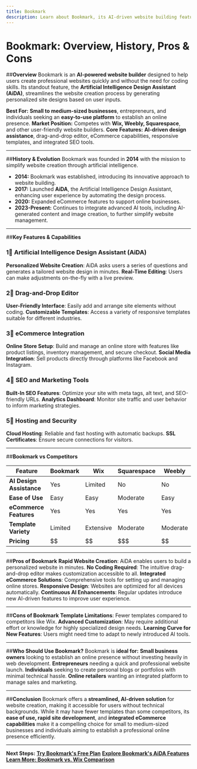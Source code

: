```yaml
---
title: Bookmark
description: Learn about Bookmark, its AI-driven website building features, history, and how it compares to other website builders.
---
```


# **Bookmark: Overview, History, Pros & Cons**

##**Overview**
Bookmark is an **AI-powered website builder** designed to help users create professional websites quickly and without the need for coding skills. Its standout feature, the **Artificial Intelligence Design Assistant (AiDA)**, streamlines the website creation process by generating personalized site designs based on user inputs.

 **Best For:** **Small to medium-sized businesses**, entrepreneurs, and individuals seeking an **easy-to-use platform** to establish an online presence.
 **Market Position:** Competes with **Wix, Weebly, Squarespace**, and other user-friendly website builders.
 **Core Features:** **AI-driven design assistance**, drag-and-drop editor, eCommerce capabilities, responsive templates, and integrated SEO tools.

---

##**History & Evolution**
Bookmark was founded in **2014** with the mission to simplify website creation through artificial intelligence.

- **2014:** Bookmark was established, introducing its innovative approach to website building.
- **2017:** Launched **AiDA**, the Artificial Intelligence Design Assistant, enhancing user experience by automating the design process.
- **2020:** Expanded eCommerce features to support online businesses.
- **2023-Present:** Continues to integrate advanced AI tools, including AI-generated content and image creation, to further simplify website management.

---

##**Key Features & Capabilities**

### **1⃣ Artificial Intelligence Design Assistant (AiDA)**
 **Personalized Website Creation**: AiDA asks users a series of questions and generates a tailored website design in minutes.
 **Real-Time Editing**: Users can make adjustments on-the-fly with a live preview.

### **2⃣ Drag-and-Drop Editor**
 **User-Friendly Interface**: Easily add and arrange site elements without coding.
 **Customizable Templates**: Access a variety of responsive templates suitable for different industries.

### **3⃣ eCommerce Integration**
 **Online Store Setup**: Build and manage an online store with features like product listings, inventory management, and secure checkout.
 **Social Media Integration**: Sell products directly through platforms like Facebook and Instagram.

### **4⃣ SEO and Marketing Tools**
 **Built-In SEO Features**: Optimize your site with meta tags, alt text, and SEO-friendly URLs.
 **Analytics Dashboard**: Monitor site traffic and user behavior to inform marketing strategies.

### **5⃣ Hosting and Security**
 **Cloud Hosting**: Reliable and fast hosting with automatic backups.
 **SSL Certificates**: Ensure secure connections for visitors.

---

##**Bookmark vs Competitors**

| Feature                  | Bookmark | Wix           | Squarespace | Weebly       |
|--------------------------|----------|---------------|-------------|--------------|
| **AI Design Assistance** |  Yes   |  Limited    |  No       |  No        |
| **Ease of Use**          |  Easy  |  Easy      |  Moderate |  Easy      |
| **eCommerce Features**   |  Yes   |  Yes       |  Yes      |  Yes       |
| **Template Variety**     |  Limited |  Extensive |  Moderate |  Moderate  |
| **Pricing**              | $$       | $$            | $$$         | $$           |

---

##**Pros of Bookmark**
 **Rapid Website Creation**: AiDA enables users to build a personalized website in minutes.
 **No Coding Required**: The intuitive drag-and-drop editor makes customization accessible to all.
 **Integrated eCommerce Solutions**: Comprehensive tools for setting up and managing online stores.
 **Responsive Design**: Websites are optimized for all devices automatically.
 **Continuous AI Enhancements**: Regular updates introduce new AI-driven features to improve user experience.

---

##**Cons of Bookmark**
 **Template Limitations**: Fewer templates compared to competitors like Wix.
 **Advanced Customization**: May require additional effort or knowledge for highly specialized design needs.
 **Learning Curve for New Features**: Users might need time to adapt to newly introduced AI tools.

---

##**Who Should Use Bookmark?**
Bookmark is **ideal for:**
 **Small business owners** looking to establish an online presence without investing heavily in web development.
 **Entrepreneurs** needing a quick and professional website launch.
 **Individuals** seeking to create personal blogs or portfolios with minimal technical hassle.
 **Online retailers** wanting an integrated platform to manage sales and marketing.

---

##**Conclusion**
Bookmark offers a **streamlined, AI-driven solution** for website creation, making it accessible for users without technical backgrounds. While it may have fewer templates than some competitors, its **ease of use, rapid site development**, and **integrated eCommerce capabilities** make it a compelling choice for small to medium-sized businesses and individuals aiming to establish a professional online presence efficiently.

---

 **Next Steps:**
 **[Try Bookmark's Free Plan](https://www.bookmark.com/)**
 **[Explore Bookmark's AiDA Features](https://www.bookmark.com/aida)**
 **[Learn More: Bookmark vs. Wix Comparison](#)**
